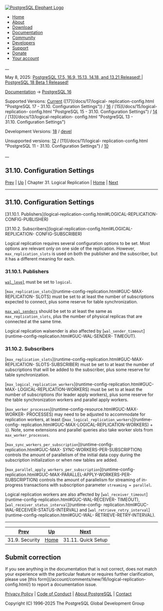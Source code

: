 [ ![PostgreSQL Elephant Logo](/media/img/about/press/elephant.png) ](/)

  * [Home](/ "Home")
  * [About](/about/ "About")
  * [Download](/download/ "Download")
  * [Documentation](/docs/ "Documentation")
  * [Community](/community/ "Community")
  * [Developers](/developer/ "Developers")
  * [Support](/support/ "Support")
  * [Donate](/about/donate/ "Donate")
  * [Your account](/account/ "Your account")

__

May 8, 2025: [ PostgreSQL 17.5, 16.9, 15.13, 14.18, and 13.21 Released! ](/about/news/postgresql-175-169-1513-1418-and-1321-released-3072/) | [ PostgreSQL 18 Beta 1 Released! ](/about/news/postgresql-18-beta-1-released-3070/)

[Documentation](/docs/ "Documentation") -> [PostgreSQL
16](/docs/16/index.html)

Supported Versions: [Current](/docs/current/logical-replication-config.html
"PostgreSQL 17 - 31.10. Configuration Settings") ([17](/docs/17/logical-
replication-config.html "PostgreSQL 17 - 31.10. Configuration Settings")) /
[16](/docs/16/logical-replication-config.html "PostgreSQL 16 -
31.10. Configuration Settings") / [15](/docs/15/logical-replication-
config.html "PostgreSQL 15 - 31.10. Configuration Settings") /
[14](/docs/14/logical-replication-config.html "PostgreSQL 14 -
31.10. Configuration Settings") / [13](/docs/13/logical-replication-
config.html "PostgreSQL 13 - 31.10. Configuration Settings")

Development Versions: [18](/docs/18/logical-replication-config.html
"PostgreSQL 18 - 31.10. Configuration Settings") /
[devel](/docs/devel/logical-replication-config.html "PostgreSQL devel -
31.10. Configuration Settings")

Unsupported versions: [12](/docs/12/logical-replication-config.html
"PostgreSQL 12 - 31.10. Configuration Settings") / [11](/docs/11/logical-
replication-config.html "PostgreSQL 11 - 31.10. Configuration Settings") /
[10](/docs/10/logical-replication-config.html "PostgreSQL 10 -
31.10. Configuration Settings")

__

31.10. Configuration Settings  
---  
[Prev](logical-replication-security.html "31.9. Security")  | [Up](logical-replication.html "Chapter 31. Logical Replication") | Chapter 31. Logical Replication | [Home](index.html "PostgreSQL 16.9 Documentation") |  [Next](logical-replication-quick-setup.html "31.11. Quick Setup")  
  
* * *

## 31.10. Configuration Settings #

[31.10.1. Publishers](logical-replication-config.html#LOGICAL-REPLICATION-
CONFIG-PUBLISHER)

[31.10.2. Subscribers](logical-replication-config.html#LOGICAL-REPLICATION-
CONFIG-SUBSCRIBER)

Logical replication requires several configuration options to be set. Most
options are relevant only on one side of the replication. However,
`max_replication_slots` is used on both the publisher and the subscriber, but
it has a different meaning for each.

### 31.10.1. Publishers #

[`wal_level`](runtime-config-wal.html#GUC-WAL-LEVEL) must be set to `logical`.

[`max_replication_slots`](runtime-config-replication.html#GUC-MAX-REPLICATION-
SLOTS) must be set to at least the number of subscriptions expected to
connect, plus some reserve for table synchronization.

[`max_wal_senders`](runtime-config-replication.html#GUC-MAX-WAL-SENDERS)
should be set to at least the same as `max_replication_slots`, plus the number
of physical replicas that are connected at the same time.

Logical replication walsender is also affected by
[`wal_sender_timeout`](runtime-config-replication.html#GUC-WAL-SENDER-
TIMEOUT).

### 31.10.2. Subscribers #

[`max_replication_slots`](runtime-config-replication.html#GUC-MAX-REPLICATION-
SLOTS-SUBSCRIBER) must be set to at least the number of subscriptions that
will be added to the subscriber, plus some reserve for table synchronization.

[`max_logical_replication_workers`](runtime-config-replication.html#GUC-MAX-
LOGICAL-REPLICATION-WORKERS) must be set to at least the number of
subscriptions (for leader apply workers), plus some reserve for the table
synchronization workers and parallel apply workers.

[`max_worker_processes`](runtime-config-resource.html#GUC-MAX-WORKER-
PROCESSES) may need to be adjusted to accommodate for replication workers, at
least ([`max_logical_replication_workers`](runtime-config-
replication.html#GUC-MAX-LOGICAL-REPLICATION-WORKERS) \+ `1`). Note, some
extensions and parallel queries also take worker slots from
`max_worker_processes`.

[`max_sync_workers_per_subscription`](runtime-config-replication.html#GUC-MAX-
SYNC-WORKERS-PER-SUBSCRIPTION) controls the amount of parallelism of the
initial data copy during the subscription initialization or when new tables
are added.

[`max_parallel_apply_workers_per_subscription`](runtime-config-
replication.html#GUC-MAX-PARALLEL-APPLY-WORKERS-PER-SUBSCRIPTION) controls the
amount of parallelism for streaming of in-progress transactions with
subscription parameter `streaming = parallel`.

Logical replication workers are also affected by
[`wal_receiver_timeout`](runtime-config-replication.html#GUC-WAL-RECEIVER-
TIMEOUT), [`wal_receiver_status_interval`](runtime-config-
replication.html#GUC-WAL-RECEIVER-STATUS-INTERVAL) and
[`wal_retrieve_retry_interval`](runtime-config-replication.html#GUC-WAL-
RETRIEVE-RETRY-INTERVAL).

* * *

[Prev](logical-replication-security.html "31.9. Security")  | [Up](logical-replication.html "Chapter 31. Logical Replication") |  [Next](logical-replication-quick-setup.html "31.11. Quick Setup")  
---|---|---  
31.9. Security  | [Home](index.html "PostgreSQL 16.9 Documentation") |  31.11. Quick Setup  
  
## Submit correction

If you see anything in the documentation that is not correct, does not match
your experience with the particular feature or requires further clarification,
please use [this form](/account/comments/new/16/logical-replication-
config.html/) to report a documentation issue.

[Privacy Policy](/about/privacypolicy) | [Code of Conduct](/about/policies/coc/) | [About PostgreSQL](/about/) | [Contact](/about/contact/)  

Copyright (C) 1996-2025 The PostgreSQL Global Development Group

